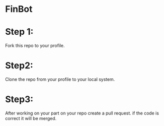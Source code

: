 # FinBot

# Step 1:
Fork this repo to your profile.

# Step2:
Clone the repo from your profile to your local system.

# Step3:
After working on your part on your repo create a pull request. if the code is correct it will be merged.

